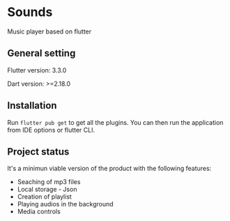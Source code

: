 # Sounds

Music player based on flutter

## General setting

Flutter version: 3.3.0

Dart version: >=2.18.0

## Installation

Run <code>flutter pub get</code> to get all the plugins. You can then run the application from IDE options or flutter CLI.


## Project status

It's a minimun viable version of the product with the following features:
- Seaching of mp3 files
- Local storage - Json
- Creation of playlist
- Playing audios in the background
- Media controls